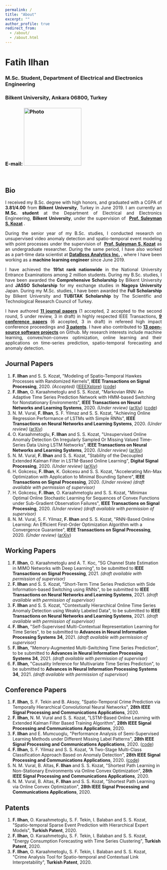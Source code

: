 ```yaml
---
permalink: /
title: "About"
excerpt: ""
author_profile: true
redirect_from: 
  - /about/
  - /about.html
---
```


# Fatih Ilhan

### M.Sc. Student, Department of Electrical and Electronics Engineering
### Bilkent University, Ankara 06800, Turkey
### E-mail: <img src="https://fatih-ilhan.github.io/files/email.JPG?raw=true" alt="Photo" style="width: 185px;"/> 


<br>

## Bio

<div style="text-align: justify"><p>I received my B.Sc. degree with high honors, and graduated with a CGPA of <b>3.81/4.00</b> from <b>Bilkent University</b>, Turkey in June 2019. I am currently an <b>M.Sc. student</b> at the Department of Electrical and Electronics Engineering, <b>Bilkent University</b>, under the supervision of  <a href="http://kilyos.ee.bilkent.edu.tr/~kozat/"><b>Prof. Suleyman S. Kozat</b></a> .</p></div>

<div style="text-align: justify"><p>During the senior year of my B.Sc. studies, I conducted research on unsupervised video anomaly detection and spatio-temporal event modeling with point processes under the supervision of  <a href="http://kilyos.ee.bilkent.edu.tr/~kozat/"><b>Prof. Suleyman S. Kozat</b></a> as an undergraduate researcher. During the same period, I have also worked as a part-time data scientist at <a href="http://data-boss.com.tr/"><b>DataBoss Analytics Inc.</b></a> , where I have been working as a <b>machine learning engineer</b> since June 2019.</p></div>

<div style="text-align: justify"><p>I have achieved the <b>191st rank nationwide</b> in the National University Entrance Examinations among 2 million students. During my B.Sc. studies, I have been awarded the <b>Comprehensive Scholarship</b> by Bilkent University and <b>JASSO Scholarship</b> for my exchange studies in <b>Nagoya University</b> Japan. During my M.Sc. studies, I have been awarded the <b>Full Scholarship</b> by Bilkent University and <b>TUBITAK Scholarship</b> by The Scientific and Technological Research Council of Turkey.</p></div>

<div style="text-align: justify"><p>I have authored <a href="#journal-papers"><b>11 journal papers</b></a> (1 accepted, 2 accepted to the second round, 5 under review, 3 in draft) in highly respected IEEE Transactions, <a href="#conference-papers"><b>9 conference papers</b></a> (6 accepted, 3 in draft) in refereed high impact conference proceedings and <a href="##patents"><b>3 patents</b></a>. I have also contributed to <a href="http://github.com/fatih-ilhan"><b>13 open-source software projects</b></a> on Github. My research interests include machine learning, convex/non-convex optimization, online learning and their applications on time-series prediction, spatio-temporal forecasting and anomaly detection.</p></div>


<h2 id="journal-papers"> Journal Papers</h2>

1.  **F. Ilhan** and S. S. Kozat, "Modeling of Spatio-Temporal Hawkes Processes with Randomized Kernels", **IEEE Transactions on Signal Processing**, 2020\. _(Accepted)_ ([IEEEXplore](https://ieeexplore.ieee.org/document/9177186)) ([code](https://github.com/fatih-ilhan/sthawkes))
2.  **F. Ilhan**, O. Karaahmetoglu and S. S. Kozat, "Markovian RNN: An Adaptive Time Series Prediction Network with HMM-based Switching for Nonstationary Environments", **IEEE Transactions on Neural Networks and Learning Systems**, 2020\. _(Under review)_ ([arXiv](https://arxiv.org/abs/2006.10119)) ([code](https://github.com/fatih-ilhan/markov-rnn))
3.  N. M. Vural, **F. Ilhan**, S. F. Yilmaz and S. S. Kozat, "Achieving Online Regression Performance of LSTMs with Simple RNNs", **IEEE Transactions on Neural Networks and Learning Systems**, 2020\. _(Under review)_ ([arXiv](https://arxiv.org/abs/2005.08948))
4.  O. Karaahmetoglu, **F. Ilhan** and S. S. Kozat, "Unsupervised Online Anomaly Detection On Irregularly Sampled Or Missing Valued Time-Series Data Using LSTM Networks", **IEEE Transactions on Neural Networks and Learning Systems**, 2020\. _(Under review)_ ([arXiv](https://arxiv.org/abs/2005.12005))
5.  N. M. Vural, **F. Ilhan** and S. S. Kozat, "Stability of the Decoupled Extended Kalman Filter in LSTM-Based Online Learning", **Digital Signal Processing**, 2020\. _(Under review)_ ([arXiv](https://arxiv.org/abs/1911.12258))
6.  H. Gokcesu, **F. Ilhan**, K. Gokcesu and S. S. Kozat, "Accelerating Min-Max Optimization with Application to Minimal Bounding Sphere", **IEEE Transactions on Signal Processing**, 2020\. _(Under review)_ _(draft available with permission of supervisor)_
7.  H. Gokcesu, **F. Ilhan**, O. Karaahmetoglu and S. S. Kozat, "Minimax Optimal Online Stochastic Learning for Sequences of Convex Functions under Sub-Gradient Observation Failures", **IEEE Transactions on Signal Processing**, 2020\. _(Under review)_ _(draft available with permission of supervisor)_
8.  N. M. Vural, S. F. Yilmaz, **F. Ilhan** and S. S. Kozat, "RNN-Based Online Learning: An Efficient First-Order Optimization Algorithm with a Convergence Guarantee", **IEEE Transactions on Signal Processing**, 2020\. _(Under review)_ ([arXiv](https://arxiv.org/abs/2003.03601))

## Working Papers

1.  **F. Ilhan**, O. Karaahmetoglu and A. T. Koc, "5G Channel State Estimation in MIMO Networks with Deep Learning", to be submitted to **IEEE Transactions on Signal Processing**, 2021\. _(draft available with permission of supervisor)_
2.  **F. Ilhan** and S. S. Kozat, "Short-Term Time Series Prediction with Side Information-based Switching using RNNs", to be submitted to **IEEE Transactions on Neural Networks and Learning Systems**, 2021\. _(draft available with permission of supervisor)_
3.  **F. Ilhan** and S. S. Kozat, "Contextually Hierarchical Online Time Series Anomaly Detection using Weakly Labeled Data", to be submitted to **IEEE Transactions on Neural Networks and Learning Systems**, 2021\. _(draft available with permission of supervisor)_
4.  **F. Ilhan**, "Self-Supervised Multi-Contextual Representation Learning for Time Series", to be submitted to **Advances in Neural Information Processing Systems 34**, 2021\. _(draft available with permission of supervisor)_
5.  **F. Ilhan**, "Memory-Augmented Multi-Switching Time Series Prediction", to be submitted to **Advances in Neural Information Processing Systems 34**, 2021\. _(draft available with permission of supervisor)_
6.  **F. Ilhan**, "Causality Inference for Multivariate Time Series Prediction", to be submitted to **Advances in Neural Information Processing Systems 34**, 2021\. _(draft available with permission of supervisor)_

<h2 id="conference-papers"> Conference Papers</h2>

1.  **F. Ilhan**, S. F. Tekin and B. Aksoy, "Spatio-Temporal Crime Prediction via Temporally Hierarchical Convolutional Neural Networks", **28th IEEE Signal Processing and Communications Applications**, 2020.
2.  **F. Ilhan**, N. M. Vural and S. S. Kozat, "LSTM-Based Online Learning with Extended Kalman Filter Based Training Algorithm", **28th IEEE Signal Processing and Communications Applications**, 2020.
3.  **F. Ilhan** and E. Mumcuoglu, "Performance Analysis of Semi-Supervised Learning Methods under Different Missing Label Patterns", **28th IEEE Signal Processing and Communications Applications**, 2020\. ([code](https://github.com/fatih-ilhan/ssl-exploration))
4.  **F. Ilhan**, S. F. Yilmaz and S. S. Kozat, "A Two-Stage Multi-Class Classification Approach Based on Anomaly Detection", **28th IEEE Signal Processing and Communications Applications**, 2020\. ([code](https://github.com/fatih-ilhan/anomaly-detection-for-mcc))
5.  N. M. Vural, B. Altas, **F. Ilhan** and S. S. Kozat, "Shortest Path Learning in Non-Stationary Environments via Online Convex Optimization", **28th IEEE Signal Processing and Communications Applications**, 2020.
6.  N. M. Vural, B. Altas, **F. Ilhan** and S. S. Kozat, "Shortest Path Learning via Online Convex Optimization", **28th IEEE Signal Processing and Communications Applications**, 2020.


<h2 id="patents"> Patents</h2>

1.  **F. Ilhan**, O. Karaahmetoglu, S. F. Tekin, I. Balaban and S. S. Kozat, "Spatio-temporal Sparse Event Prediction with Hierarchical Expert Models", **Turkish Patent**, 2020.
2.  **F. Ilhan**, O. Karaahmetoglu, S. F. Tekin, I. Balaban and S. S. Kozat, "Energy Consumption Forecasting with Time Series Clustering", **Turkish Patent**, 2020.
3.  **F. Ilhan**, O. Karaahmetoglu, S. F. Tekin, I. Balaban and S. S. Kozat, "Crime Analysis Tool for Spatio-temporal and Contextual Link Interpretability", **Turkish Patent**, 2020.

